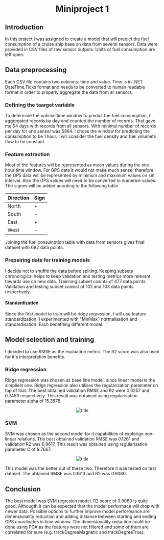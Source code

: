 <center>

# Miniproject 1

</center>

## Introduction

<justify>
In this project I was assigned to create a model that will predict the fuel consumption of a cruise ship base on data from several sensors. Data were provided in CSV files of raw sensor outputs. Units of fuel consumption are left open. 

</justify>

## Data preprocessing
<justify>

Each CSV file contains two columns: time and value. Time is in .NET DateTime.Ticks format and needs to be converted to human readable format in order to properly aggregate the data from all sensors.
</justify>


### Defining the taarget variable
<justify>
To determine the optimal time window to predict the fuel consumption, I aggregated records by day and counted the number of records. That gave me 54 days with records from all sensors. With minimul number of records per day for one sensor was 5894. I chose the window for predicting the consumption to be 1 hour. I will consider the fuel density and fuel volumetri flow to be constant.
</justify>

### Feature extraction 
<justify>
Most of the features will be represented as mean values during the one hour time window. For GPS data it would not make much sense, therefore the GPS data will be represented by minimum and maximum values on set interval. Also the GPS values will need to be converted to  numerice values. The signes will be added acording to the following table.
</justify>

<center>

| Direction | Sign |
|-----------|------|
| North     | +    |
| South     | -    |
| East      | +    |
| West      | -    |
</center>

Joining the fuel consumption table with data from sensors gives final dataset with 682 data points.

### Prepairing data for training models

<justify>
I decide not to shuffle the data before spliting. Keeping subsets chronological helps to keep validation and testing metrics more relevant towards use on new data. Trainning subset cosints of 477 data points. Validation and testing subset consist of 102 and 103 data points respectively.
</justify>

#### Standardization

<justify>
Since the first model to train will be ridge regression, I will use feature standardization. I experimented with "MinMax" normalisation and standardisation. Each benefiting different model.
</justify>

## Model selection and training
<justify>
I decided to use RMSE as the evaluation metric. The R2 score was also used for it's interpretation benefits.
</justify>

### Ridge regression
<justify>
Ridge regression was chosen as base line model, since linear model is the simpliest one. Ridge regression also utilises the regularization parameter on top of that. The best obtained validation RMSE and R2 were 0.3257 and 0.7459 respectively. This result was obtained using regularisation parameter alpha of 15.3878.
</justify>

<br/>

<center>

![title](./ridge_training.png)

</center>

### SVM
<justify>
SVM was chosen as the second model for it capabilities of explorign non-linear relations. The best obtained validation RMSE was 0.1261 and validation R2 was 0.9617. This result was obtained using regularisation parameter C of 9.7667.
</justify>

<br/>

<center>


![title](./SVR_training.png)


</center>

<justify>

This model was the better out of these two. Therefore it was tested on test dataset. The obtained RMSE was 0.1613 and R2 was 0.9080.
</justify>

## Conclusion

<justify>

The best model was SVM regresion model. R2 score of 0.9080 is quite good. Althougth it can be expected that the model performace will drop with newer data. Possible options to further improve model performance are dimensionality reduction and adding distance between starting and ending GPS coordinates in time window. The dimensionality reduction could be done using PCA as the features were not filtered and some of them are correlated for sure (e.g. trackDegreeMagnetic and trackDegreeTrue).


</justify>
